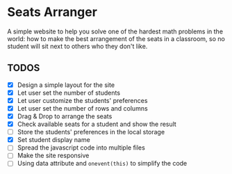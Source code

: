 # Seats Arranger

A simple website to help you solve one of the hardest math problems in the world:
how to make the best arrangement of the seats in a classroom, so no student will sit next to others who they don't like.

## TODOS

- [x] Design a simple layout for the site
- [x] Let user set the number of students
- [x] Let user customize the students' preferences
- [x] Let user set the number of rows and columns
- [x] Drag & Drop to arrange the seats
- [x] Check available seats for a student and show the result
- [ ] Store the students' preferences in the local storage
- [x] Set student display name
- [ ] Spread the javascript code into multiple files
- [ ] Make the site responsive
- [ ] Using data attribute and `onevent(this)` to simplify the code

